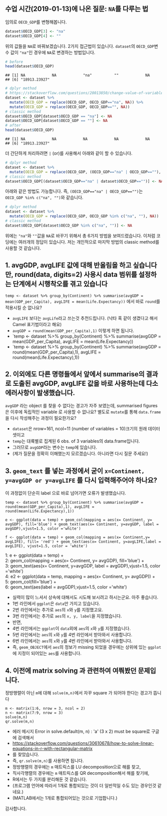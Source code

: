 ## 수업 시간(2019-01-13)에 나온 질문: `NA`를 다루는 법    

임의로 `OECD_GDP`를 변형해봅니다.  


```r
dataset$OECD_GDP[3] <- "na"
dataset$OECD_GDP[4] <- ""
```

위의 값들을 `NA`로 바꿔보겠습니다. 2가지 접근법이 있습니다. `dataset`의 `OECD_GDP`변수 값이 `"na"`인 경우에 `NA`로 변경하는 방법입니다.  


```r
# before 
head(dataset$OECD_GDP)
```

```
## [1] NA            NA            "na"          ""            NA           
## [6] "18913.23927"
```

```r
# dplyr method  
# https://stackoverflow.com/questions/28013850/change-value-of-variable-with-dplyr
dataset <- dataset %>% 
  mutate(OECD_GDP = replace(OECD_GDP, OECD_GDP=="na", NA)) %>% 
  mutate(OECD_GDP = replace(OECD_GDP, OECD_GDP=="", NA))  
# classic method    
dataset$OECD_GDP[dataset$OECD_GDP == "na"] <- NA
dataset$OECD_GDP[dataset$OECD_GDP == ""] <- NA
# after 
head(dataset$OECD_GDP)
```

```
## [1] NA            NA            NA            NA            NA           
## [6] "18913.23927"
```

더 간단하게 처리하려면 `|` (or)를 사용해서 아래와 같이 할 수 있습니다.  


```r
# dplyr method  
dataset <- dataset %>% 
  mutate(OECD_GDP = replace(OECD_GDP, (OECD_GDP=="na" | OECD_GDP==""), NA)) 
# classic method    
dataset$OECD_GDP[(dataset$OECD_GDP=="na" | dataset$OECD_GDP=="")] <- NA
```

아래와 같은 방법도 가능합니다. 즉, `(OECD_GDP=="na" | OECD_GDP=="")`는 `OECD_GDP %in% c("na", "")`와 같습니다.   


```r
# dplyr method  
dataset <- dataset %>% 
  mutate(OECD_GDP = replace(OECD_GDP, OECD_GDP %in% c("na", ""), NA)) 
# classic method  
dataset$OECD_GDP[dataset$OECD_GDP %in% c("na", "")] <- NA
```

위에는 `"na"`와 `""`값을 `NA`로 바꾸기 위해서 총 6가지 방법을 보여드렸습니다. 이처럼 코딩에는 여러개의 정답이 있습니다. 저는 개인적으로 마지막 방법의 classic method를 사용할 것 같습니다.  

## 1. avgGDP, avgLIFE 값에 대해 반올림을 하고 싶습니다만, round(data, digits=2) 사용시 data 범위를 설정하는 단계에서 시행착오를 겪고 있습니다

`temp <- dataset %>% group_by(Continent) %>% summarise(avgGDP = mean(GDP_per_Capita), avgLIFE = mean(Life.Expectancy))` 에서 바로 `round`를 적용시킬 순 없나요?

+ `avgLIFE` 보다는 `avgLife`라고 쓰는것 추천드립니다. (낙타 혹 같이 생겼다고 해서 Camel 표기법이라고 해요)
+ `avgGDP = round(mean(GDP_per_Capita),1)` 이렇게 하면 됩니다.
+ `temp <- dataset %>% group_by(Continent) %>% summarise(avgGDP = mean(GDP_per_Capita), avgLIFE = mean(Life.Expectancy))
+ `temp <- dataset %>% group_by(Continent) %>% summarise(avgGDP = round(mean(GDP_per_Capita),1), avgLIFE = round(mean(Life.Expectancy),1))

## 2. 이외에도 다른 명령들에서 앞에서 summarise의 결과로 도출된 avgGDP, avgLIFE 값을 바로 사용하는데 다소 에러사항이 발생했습니다.  

`avgGDP` 라는 object 를 찾을 수 없다는 경고가 자주 보였는데, summarised figures 은 이후에 독립적인 variable 로 사용할 수 없나요?
별도로 `mutate`를 통해 `data.frame`을 다시 작성해주는 과정이 필요한가요?  

+ `dataset`은 nrow=161, ncol=11 (number of variables = 10)크기의 원래 데이터 셋이고 
+ `temp`는 대륙별로 집계된 6 obs. of  3 variables의 data.frame입니다.
+ 그러므로 `avgGDP`라는 변수는 `temp`에 있습니다.
+ (제가 질문을 정확히 이해했는지 모르겠습니다. 아니라면 다시 질문 주세요!) 
 
## 3. `geom_text` 를 넣는 과정에서 굳이 `x=Continent, y=avgGDP or y=avgLIFE` 를 다시 입력해주어야 하나요?

이 과정없이 단순히 label 으로 바로 넘어가면 오류가 발생했습니다.

`temp <- dataset %>% group_by(Continent) %>% summarise(avgGDP = round(mean(GDP_per_Capita),1), avgLIFE = round(mean(Life.Expectancy),1))`   

`e <- ggplot(data = temp) + geom_col(mapping = aes(x= Continent, y= avgGDP), fill='blue') + geom_text(aes(x= Continent, y=avgGDP, label = avgGDP),vjust=1.5, color ='white')`  

`f <- ggplot(data = temp) + geom_col(mapping = aes(x= Continent,y= avgLIFE), fill= 'red') + geom_text(aes(x= Continent, y=avgLIFE,label = avgLIFE), vjust=1.5, color = 'white')`    

1: e <- ggplot(data = temp) +   
2:  geom_col(mapping = aes(x= Continent, y= avgGDP), fill='blue') +   
3:  geom_text(aes(x= Continent, y=avgGDP, label = avgGDP),vjust=1.5, color ='white')  
4: e2 <- ggplot(data = temp, mapping = aes(x= Continent, y= avgGDP)) +   
5:   geom_col(fill='blue') +   
6:   geom_text(aes(label = avgGDP),vjust=1.5, color ='white')  

+ 실력이 많이 느셔서 상속에 대해서도 시도해 보시려고 하시는군요. 아주 좋습니다. 
+ 1번 라인에서 `ggplot`은 `data`만 가지고 있습니다.
+ 2번 라인에서는 추가로 `aes`의 `x`와 `y`를 지정했고요.
+ 3번 라인에서는 추가로 `aes`의 `x, y, label`을 지정했습니다.
+ 반면,
+ 4번 라인에서는 `ggplot`이 `data`외에 `aes`의 `x`와 `y`를 지정했습니다.
+ 5번 라인에서는 `aes`의 `x`와 `y`를 4번 라인에서 받아와서 사용합니다.
+ 6번 라인에서는 `aes`의 `x`와 `y`를 4번 라인에서 받아와서 사용합니다.
+ 즉, `geom_OBJECT`에서 `aes`의 정보가 missing 되었을 경우에는 상위에 있는 `ggplot`에 지정이 되어있는 `aes`를 사용합니다.  

## 4. 이전에 matrix solving 과 관련하여 여쭤봤던 문제입니다.

정방행렬이 아닌 `m`에 대해 `solve(m,n)`에서 자꾸 square 가 되어야 한다는 경고가 뜹니다 

`m <- matrix(1:6, nrow = 3, ncol = 2)`  
`n <- matrix(7:9, nrow = 3)`  
`solve(m,n)`  
`qr.solve(m,n)`   
 
+ 에러 메시지 Error in solve.default(m, n) : 'a' (3 x 2) must be square로 구글에 검색해서
+ https://stackoverflow.com/questions/30610678/how-to-solve-linear-equations-in-r-with-rectangular-matrix
+ 를 찾았습니다. 
+ 즉, `qr.solve(m,n)`를 사용하면 됩니다.
+ 정방행렬의 경우에는 `m` 매트릭스를 LU decomposition으로 해를 찾고,
+ 직사각행렬의 경우에는 `m` 매트릭스를 QR decomposition해서 해를 찾기에,
+ R에서는 두 가지를 분리해둔 것 같습니다.
+ (프로그램 언어에 따라서 1개로 통합되있는 것이 더 일반적일 수도 있는 경우인것 같네요.)
+ (MATLAB에서는 1개로 통합되어있는 것으로 기업합니다.) 

감사합니다.

